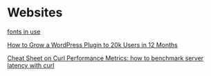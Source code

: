 # Websites

[fonts in use](https://fontsinuse.com/)

[How to Grow a WordPress Plugin to 20k Users in 12 Months](https://wpmayor.com/how-to-grow-a-wordpress-plugin-to-20k-users-in-12-months/)

[Cheat Sheet on Curl Performance Metrics: how to benchmark server latency with curl](https://speedtestdemon.com/a-guide-to-curls-performance-metrics-how-to-analyze-a-speed-test-result/)
